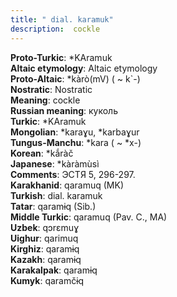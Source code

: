 ```yaml
---
title: " dial. karamuk"
description:  cockle
---
```


<strong>Proto-Turkic</strong>:  *KAramuk<br>
<strong>Altaic etymology</strong>:  Altaic etymology<br>
<strong> Proto-Altaic</strong>:  *kàrò(mV) ( ~ k`-)<br>
<strong>Nostratic</strong>:  Nostratic<br>
<strong>Meaning</strong>:  cockle<br>
<strong>Russian meaning</strong>:  куколь<br>
<strong>Turkic</strong>:  *KAramuk<br>
<strong>Mongolian</strong>:  *karaɣu, *karbaɣur<br>
<strong>Tungus-Manchu</strong>:  *kara ( ~ *x-)<br>
<strong>Korean</strong>:  *kắràč<br>
<strong>Japanese</strong>:  *kàràmùsì<br>
<strong>Comments</strong>:  ЭСТЯ 5, 296-297.<br>
<strong>Karakhanid</strong>:  qaramuq (MK)<br>
<strong>Turkish</strong>:  dial. karamuk<br>
<strong>Tatar</strong>:  qaramɨq (Sib.)<br>
<strong>Middle Turkic</strong>:  qaramuq (Pav. C., MA)<br>
<strong>Uzbek</strong>:  qɔrɛmuɣ<br>
<strong>Uighur</strong>:  qarimuq<br>
<strong>Kirghiz</strong>:  qaramɨq<br>
<strong>Kazakh</strong>:  qaramɨq<br>
<strong>Karakalpak</strong>:  qaramɨq<br>
<strong>Kumyk</strong>:  qaramčɨq<br>


